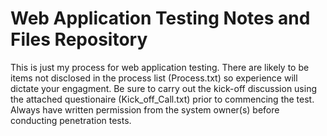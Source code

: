 # Web Application Testing Notes and Files Repository 
This is just my process for web application testing. There are likely to be items not disclosed in the process list (Process.txt) so experience will dictate your engagment. Be sure to carry out the kick-off discussion using the attached questionaire (Kick_off_Call.txt) prior to commencing the test. Always have written permission from the system owner(s) before conducting penetration tests. 
